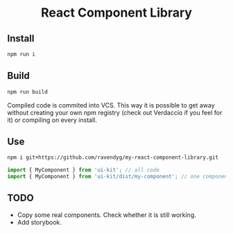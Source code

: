 <h1 align="center">React Component Library</h1>


## Install

```sh
npm run i
```

## Build

```sh
npm run build
```

Compiled code is commited into VCS. This way it is possible to get away without creating your own npm registry (check out Verdaccio if you feel for it) or compiling on every install.


## Use

```sh
npm i git+https://github.com/ravendyg/my-react-component-library.git
```

```js
import { MyComponent } from 'ui-kit'; // all code
import { MyComponent } from 'ui-kit/dist/my-component'; // one component only
```


## TODO

* Copy some real components. Check whether it is still working.
* Add storybook.
